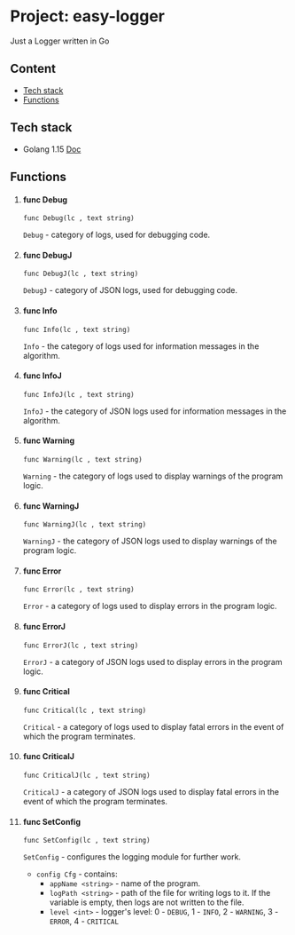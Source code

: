 # Project: easy-logger

Just a Logger written in Go

## Content

* [Tech stack](#tech_stack)
* [Functions](#description)

## <a name="tech_stack">Tech stack</a>
- Golang 1.15 [Doc](https://golang.org/doc/)

## <a name="description">Functions</a>

1) #### func Debug

    `func Debug(lc , text string)`

    `Debug` - category of logs, used for debugging code.

2) #### func DebugJ

    `func DebugJ(lc , text string)`

    `DebugJ` - category of JSON logs, used for debugging code.

3) #### func Info

    `func Info(lc , text string)`

    `Info` - the category of logs used for information messages in the algorithm.

4) #### func InfoJ

    `func InfoJ(lc , text string)`

    `InfoJ` - the category of JSON logs used for information messages in the algorithm.

5) #### func Warning

    `func Warning(lc , text string)`

    `Warning` - the category of logs used to display warnings of the program logic.

6) #### func WarningJ

    `func WarningJ(lc , text string)`

    `WarningJ` - the category of JSON logs used to display warnings of the program logic.

7) #### func Error

    `func Error(lc , text string)`

    `Error` - a category of logs used to display errors in the program logic.

8) #### func ErrorJ

    `func ErrorJ(lc , text string)`

    `ErrorJ` - a category of JSON logs used to display errors in the program logic.

9) #### func Critical

    `func Critical(lc , text string)`

    `Critical` - a category of logs used to display fatal errors in the event of which the program terminates.

10) #### func CriticalJ

    `func CriticalJ(lc , text string)`

    `CriticalJ` - a category of JSON logs used to display fatal errors in the event of which the program terminates.

11) #### func SetConfig

    `func SetConfig(lc , text string)`

    `SetConfig` - configures the logging module for further work.
    - `config Cfg` - contains:
		- `appName <string>` - name of the program.
		- `logPath <string>` - path of the file for writing logs to it.
		If the variable is empty, then logs are not written to the file.
		- `level <int>` - logger's level: 0 - `DEBUG`, 1 - `INFO`, 2 - `WARNING`, 3 - `ERROR`, 4 - `CRITICAL`
